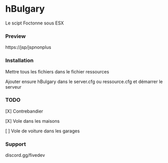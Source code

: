 # hBulgary
Le scipt Foctonne sous ESX

### Preview
https://jsp/jspnonplus

### Installation
Mettre tous les fichiers dans le fichier ressources

Ajouter ensure hBulgary dans le server.cfg ou ressource.cfg et démarrer le serveur

### TODO
[X] Contrebandier

[X] Vole dans les maisons

[ ] Vole de voiture dans les garages

### Support

discord.gg/fivedev
